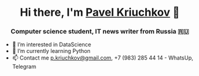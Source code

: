 <h1 align="center">Hi there, I'm <a href="https://github.com/Pashu24" target="_blank">Pavel Kriuchkov</a> 👋
<h3 align="center">Computer science student, IT news writer from Russia 🇷🇺</h3>

- 👀 I’m interested in DataScience
- 🌱 I’m currently learning Python
- 📫 Contact me p.kriuchkov@gmail.com, +7 (983) 285 44 14 - WhatsUp, Telegram

<!---
Pashu24/Pashu24 is a ✨ special ✨ repository because its `README.md` (this file) appears on your GitHub profile.
You can click the Preview link to take a look at your changes.
--->
